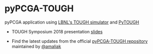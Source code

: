 # pyPCGA-TOUGH

pyPCGA application using [LBNL's TOUGH simulator](https://tough.lbl.gov/) and [PyTOUGH](https://github.com/acroucher/PyTOUGH)

- TOUGH Symposium 2018 presentation [slides](https://www2.hawaii.edu/~jonghyun/files/TOUGH2018_Kokkinaki.pdf) 

- Find the latest updates from the official [pyPCGA-TOUGH repository](https://github.com/amaliak/pyPCGA-TOUGH) maintained by [@amaliak](https://github.com/amaliak/)
